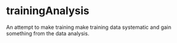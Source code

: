# trainingAnalysis
An attempt to make training make training data systematic and gain something from the data analysis.
